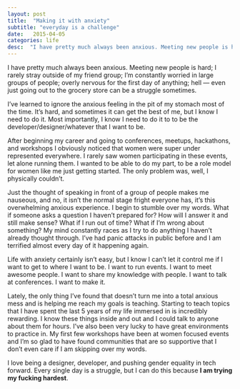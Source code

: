 ```yaml
---
layout: post
title:  "Making it with anxiety"
subtitle: "everyday is a challenge"
date:   2015-04-05
categories: life
desc:  "I have pretty much always been anxious. Meeting new people is hard; I rarely stray outside of my friend group; I’m constantly worried in large groups of people; overly nervous for the first day of anything; hell — even just going out to the grocery store can be a struggle sometimes."
---
```


I have pretty much always been anxious. Meeting new people is hard; I rarely stray outside of my friend group; I’m constantly worried in large groups of people; overly nervous for the first day of anything; hell — even just going out to the grocery store can be a struggle sometimes.

I’ve learned to ignore the anxious feeling in the pit of my stomach most of the time. It’s hard, and sometimes it can get the best of me, but I know I need to do it. Most importantly, I know I need to do it to to be the developer/designer/whatever that I want to be.

After beginning my career and going to conferences, meetups, hackathons, and workshops I obviously noticed that women were super under represented everywhere. I rarely saw women participating in these events, let alone running them. I wanted to be able to do my part, to be a role model for women like me just getting started. The only problem was, well, I physically couldn’t.

Just the thought of speaking in front of a group of people makes me nauseous, and no, it isn’t the normal stage fright everyone has, it’s this overwhelming anxious experience. I begin to stumble over my words. What if someone asks a question I haven’t prepared for? How will I answer it and still make sense? What if I run out of time? What if I’m wrong about something? My mind constantly races as I try to do anything I haven’t already thought through. I’ve had panic attacks in public before and I am terrified almost every day of it happening again.

Life with anxiety certainly isn’t easy, but I know I can’t let it control me if I want to get to where I want to be. I want to run events. I want to meet awesome people. I want to share my knowledge with people. I want to talk at conferences. I want to make it.

Lately, the only thing I’ve found that doesn’t turn me into a total anxious mess and is helping me reach my goals is teaching. Starting to teach topics that I have spent the last 5 years of my life immersed in is incredibly rewarding. I know these things inside and out and I could talk to anyone about them for hours. I’ve also been very lucky to have great environments to practice in. My first few workshops have been at women focused events and I’m so glad to have found communities that are so supportive that I don’t even care if I am skipping over my words.

I love being a designer, developer, and pushing gender equality in tech forward. Every single day is a struggle, but I can do this because **I am trying my fucking hardest**.

